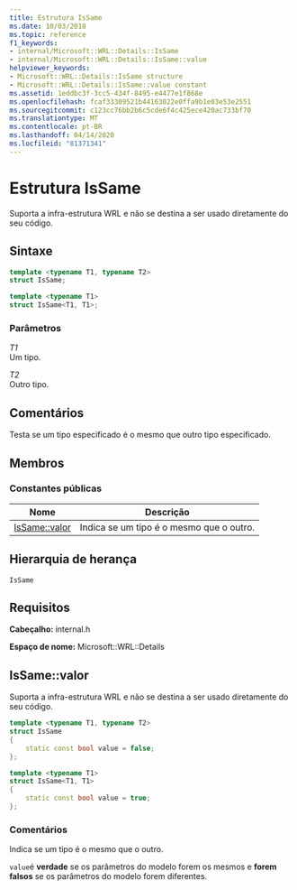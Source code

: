 ```yaml
---
title: Estrutura IsSame
ms.date: 10/03/2018
ms.topic: reference
f1_keywords:
- internal/Microsoft::WRL::Details::IsSame
- internal/Microsoft::WRL::Details::IsSame::value
helpviewer_keywords:
- Microsoft::WRL::Details::IsSame structure
- Microsoft::WRL::Details::IsSame::value constant
ms.assetid: 1eddbc3f-3cc5-434f-8495-e4477e1f868e
ms.openlocfilehash: fcaf33309521b44163022e0ffa9b1e03e53e2551
ms.sourcegitcommit: c123cc76bb2b6c5cde6f4c425ece420ac733bf70
ms.translationtype: MT
ms.contentlocale: pt-BR
ms.lasthandoff: 04/14/2020
ms.locfileid: "81371341"
---
```

# <a name="issame-structure"></a>Estrutura IsSame

Suporta a infra-estrutura WRL e não se destina a ser usado diretamente do seu código.

## <a name="syntax"></a>Sintaxe

```cpp
template <typename T1, typename T2>
struct IsSame;

template <typename T1>
struct IsSame<T1, T1>;
```

### <a name="parameters"></a>Parâmetros

*T1*<br/>
Um tipo.

*T2*<br/>
Outro tipo.

## <a name="remarks"></a>Comentários

Testa se um tipo especificado é o mesmo que outro tipo especificado.

## <a name="members"></a>Membros

### <a name="public-constants"></a>Constantes públicas

Nome                    | Descrição
----------------------- | --------------------------------------------------
[IsSame::valor](#value) | Indica se um tipo é o mesmo que o outro.

## <a name="inheritance-hierarchy"></a>Hierarquia de herança

`IsSame`

## <a name="requirements"></a>Requisitos

**Cabeçalho:** internal.h

**Espaço de nome:** Microsoft::WRL::Details

## <a name="issamevalue"></a><a name="value"></a>IsSame::valor

Suporta a infra-estrutura WRL e não se destina a ser usado diretamente do seu código.

```cpp
template <typename T1, typename T2>
struct IsSame
{
    static const bool value = false;
};

template <typename T1>
struct IsSame<T1, T1>
{
    static const bool value = true;
};
```

### <a name="remarks"></a>Comentários

Indica se um tipo é o mesmo que o outro.

`value`é **verdade** se os parâmetros do modelo forem os mesmos e **forem falsos** se os parâmetros do modelo forem diferentes.
